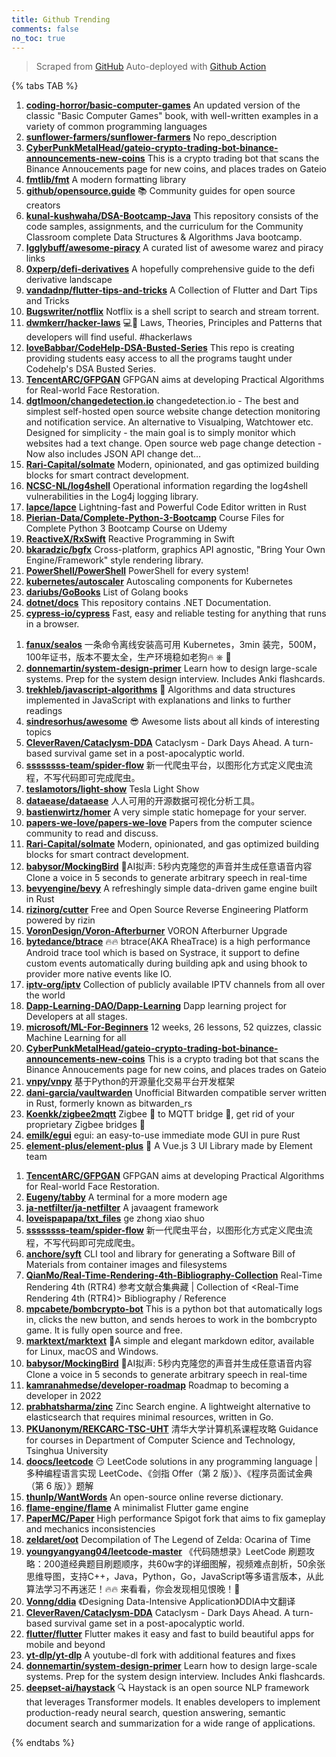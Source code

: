 ```yaml
---
title: Github Trending
comments: false
no_toc: true
---
```


> Scraped from [GitHub](https://github.com/trending)
Auto-deployed with [Github Action](https://docs.github.com/en/actions)

{% tabs TAB %}
<!-- tab Daily -->
1. [**coding-horror/basic-computer-games**](https://github.com/coding-horror/basic-computer-games)
An updated version of the classic "Basic Computer Games" book, with well-written examples in a variety of common programming languages
2. [**sunflower-farmers/sunflower-farmers**](https://github.com/sunflower-farmers/sunflower-farmers)
No repo_description
3. [**CyberPunkMetalHead/gateio-crypto-trading-bot-binance-announcements-new-coins**](https://github.com/CyberPunkMetalHead/gateio-crypto-trading-bot-binance-announcements-new-coins)
This is a crypto trading bot that scans the Binance Annoucements page for new coins, and places trades on Gateio
4. [**fmtlib/fmt**](https://github.com/fmtlib/fmt)
A modern formatting library
5. [**github/opensource.guide**](https://github.com/github/opensource.guide)
📚 Community guides for open source creators
6. [**kunal-kushwaha/DSA-Bootcamp-Java**](https://github.com/kunal-kushwaha/DSA-Bootcamp-Java)
This repository consists of the code samples, assignments, and the curriculum for the Community Classroom complete Data Structures & Algorithms Java bootcamp.
7. [**Igglybuff/awesome-piracy**](https://github.com/Igglybuff/awesome-piracy)
A curated list of awesome warez and piracy links
8. [**0xperp/defi-derivatives**](https://github.com/0xperp/defi-derivatives)
A hopefully comprehensive guide to the defi derivative landscape
9. [**vandadnp/flutter-tips-and-tricks**](https://github.com/vandadnp/flutter-tips-and-tricks)
A Collection of Flutter and Dart Tips and Tricks
10. [**Bugswriter/notflix**](https://github.com/Bugswriter/notflix)
Notflix is a shell script to search and stream torrent.
11. [**dwmkerr/hacker-laws**](https://github.com/dwmkerr/hacker-laws)
💻📖 Laws, Theories, Principles and Patterns that developers will find useful. #hackerlaws
12. [**loveBabbar/CodeHelp-DSA-Busted-Series**](https://github.com/loveBabbar/CodeHelp-DSA-Busted-Series)
This repo is creating providing students easy access to all the programs taught under Codehelp's DSA Busted Series.
13. [**TencentARC/GFPGAN**](https://github.com/TencentARC/GFPGAN)
GFPGAN aims at developing Practical Algorithms for Real-world Face Restoration.
14. [**dgtlmoon/changedetection.io**](https://github.com/dgtlmoon/changedetection.io)
changedetection.io - The best and simplest self-hosted open source website change detection monitoring and notification service. An alternative to Visualping, Watchtower etc. Designed for simplicity - the main goal is to simply monitor which websites had a text change. Open source web page change detection - Now also includes JSON API change det…
15. [**Rari-Capital/solmate**](https://github.com/Rari-Capital/solmate)
Modern, opinionated, and gas optimized building blocks for smart contract development.
16. [**NCSC-NL/log4shell**](https://github.com/NCSC-NL/log4shell)
Operational information regarding the log4shell vulnerabilities in the Log4j logging library.
17. [**lapce/lapce**](https://github.com/lapce/lapce)
Lightning-fast and Powerful Code Editor written in Rust
18. [**Pierian-Data/Complete-Python-3-Bootcamp**](https://github.com/Pierian-Data/Complete-Python-3-Bootcamp)
Course Files for Complete Python 3 Bootcamp Course on Udemy
19. [**ReactiveX/RxSwift**](https://github.com/ReactiveX/RxSwift)
Reactive Programming in Swift
20. [**bkaradzic/bgfx**](https://github.com/bkaradzic/bgfx)
Cross-platform, graphics API agnostic, "Bring Your Own Engine/Framework" style rendering library.
21. [**PowerShell/PowerShell**](https://github.com/PowerShell/PowerShell)
PowerShell for every system!
22. [**kubernetes/autoscaler**](https://github.com/kubernetes/autoscaler)
Autoscaling components for Kubernetes
23. [**dariubs/GoBooks**](https://github.com/dariubs/GoBooks)
List of Golang books
24. [**dotnet/docs**](https://github.com/dotnet/docs)
This repository contains .NET Documentation.
25. [**cypress-io/cypress**](https://github.com/cypress-io/cypress)
Fast, easy and reliable testing for anything that runs in a browser.
<!-- endtab -->
<!-- tab Weekly -->
1. [**fanux/sealos**](https://github.com/fanux/sealos)
一条命令离线安装高可用 Kubernetes，3min 装完，500M，100年证书，版本不要太全，生产环境稳如老狗🔥 ⎈ 🐳
2. [**donnemartin/system-design-primer**](https://github.com/donnemartin/system-design-primer)
Learn how to design large-scale systems. Prep for the system design interview. Includes Anki flashcards.
3. [**trekhleb/javascript-algorithms**](https://github.com/trekhleb/javascript-algorithms)
📝 Algorithms and data structures implemented in JavaScript with explanations and links to further readings
4. [**sindresorhus/awesome**](https://github.com/sindresorhus/awesome)
😎 Awesome lists about all kinds of interesting topics
5. [**CleverRaven/Cataclysm-DDA**](https://github.com/CleverRaven/Cataclysm-DDA)
Cataclysm - Dark Days Ahead. A turn-based survival game set in a post-apocalyptic world.
6. [**ssssssss-team/spider-flow**](https://github.com/ssssssss-team/spider-flow)
新一代爬虫平台，以图形化方式定义爬虫流程，不写代码即可完成爬虫。
7. [**teslamotors/light-show**](https://github.com/teslamotors/light-show)
Tesla Light Show
8. [**dataease/dataease**](https://github.com/dataease/dataease)
人人可用的开源数据可视化分析工具。
9. [**bastienwirtz/homer**](https://github.com/bastienwirtz/homer)
A very simple static homepage for your server.
10. [**papers-we-love/papers-we-love**](https://github.com/papers-we-love/papers-we-love)
Papers from the computer science community to read and discuss.
11. [**Rari-Capital/solmate**](https://github.com/Rari-Capital/solmate)
Modern, opinionated, and gas optimized building blocks for smart contract development.
12. [**babysor/MockingBird**](https://github.com/babysor/MockingBird)
🚀AI拟声: 5秒内克隆您的声音并生成任意语音内容 Clone a voice in 5 seconds to generate arbitrary speech in real-time
13. [**bevyengine/bevy**](https://github.com/bevyengine/bevy)
A refreshingly simple data-driven game engine built in Rust
14. [**rizinorg/cutter**](https://github.com/rizinorg/cutter)
Free and Open Source Reverse Engineering Platform powered by rizin
15. [**VoronDesign/Voron-Afterburner**](https://github.com/VoronDesign/Voron-Afterburner)
VORON Afterburner Upgrade
16. [**bytedance/btrace**](https://github.com/bytedance/btrace)
🔥🔥 btrace(AKA RheaTrace) is a high performance Android trace tool which is based on Systrace, it support to define custom events automatically during building apk and using bhook to provider more native events like IO.
17. [**iptv-org/iptv**](https://github.com/iptv-org/iptv)
Collection of publicly available IPTV channels from all over the world
18. [**Dapp-Learning-DAO/Dapp-Learning**](https://github.com/Dapp-Learning-DAO/Dapp-Learning)
Dapp learning project for Developers at all stages.
19. [**microsoft/ML-For-Beginners**](https://github.com/microsoft/ML-For-Beginners)
12 weeks, 26 lessons, 52 quizzes, classic Machine Learning for all
20. [**CyberPunkMetalHead/gateio-crypto-trading-bot-binance-announcements-new-coins**](https://github.com/CyberPunkMetalHead/gateio-crypto-trading-bot-binance-announcements-new-coins)
This is a crypto trading bot that scans the Binance Annoucements page for new coins, and places trades on Gateio
21. [**vnpy/vnpy**](https://github.com/vnpy/vnpy)
基于Python的开源量化交易平台开发框架
22. [**dani-garcia/vaultwarden**](https://github.com/dani-garcia/vaultwarden)
Unofficial Bitwarden compatible server written in Rust, formerly known as bitwarden_rs
23. [**Koenkk/zigbee2mqtt**](https://github.com/Koenkk/zigbee2mqtt)
Zigbee 🐝 to MQTT bridge 🌉, get rid of your proprietary Zigbee bridges 🔨
24. [**emilk/egui**](https://github.com/emilk/egui)
egui: an easy-to-use immediate mode GUI in pure Rust
25. [**element-plus/element-plus**](https://github.com/element-plus/element-plus)
🎉 A Vue.js 3 UI Library made by Element team
<!-- endtab -->
<!-- tab Monthly -->
1. [**TencentARC/GFPGAN**](https://github.com/TencentARC/GFPGAN)
GFPGAN aims at developing Practical Algorithms for Real-world Face Restoration.
2. [**Eugeny/tabby**](https://github.com/Eugeny/tabby)
A terminal for a more modern age
3. [**ja-netfilter/ja-netfilter**](https://github.com/ja-netfilter/ja-netfilter)
A javaagent framework
4. [**loveispapapa/txt_files**](https://github.com/loveispapapa/txt_files)
ge zhong xiao shuo
5. [**ssssssss-team/spider-flow**](https://github.com/ssssssss-team/spider-flow)
新一代爬虫平台，以图形化方式定义爬虫流程，不写代码即可完成爬虫。
6. [**anchore/syft**](https://github.com/anchore/syft)
CLI tool and library for generating a Software Bill of Materials from container images and filesystems
7. [**QianMo/Real-Time-Rendering-4th-Bibliography-Collection**](https://github.com/QianMo/Real-Time-Rendering-4th-Bibliography-Collection)
Real-Time Rendering 4th (RTR4) 参考文献合集典藏 | Collection of <Real-Time Rendering 4th (RTR4)> Bibliography / Reference
8. [**mpcabete/bombcrypto-bot**](https://github.com/mpcabete/bombcrypto-bot)
This is a python bot that automatically logs in, clicks the new button, and sends heroes to work in the bombcrypto game. It is fully open source and free.
9. [**marktext/marktext**](https://github.com/marktext/marktext)
📝A simple and elegant markdown editor, available for Linux, macOS and Windows.
10. [**babysor/MockingBird**](https://github.com/babysor/MockingBird)
🚀AI拟声: 5秒内克隆您的声音并生成任意语音内容 Clone a voice in 5 seconds to generate arbitrary speech in real-time
11. [**kamranahmedse/developer-roadmap**](https://github.com/kamranahmedse/developer-roadmap)
Roadmap to becoming a developer in 2022
12. [**prabhatsharma/zinc**](https://github.com/prabhatsharma/zinc)
Zinc Search engine. A lightweight alternative to elasticsearch that requires minimal resources, written in Go.
13. [**PKUanonym/REKCARC-TSC-UHT**](https://github.com/PKUanonym/REKCARC-TSC-UHT)
清华大学计算机系课程攻略 Guidance for courses in Department of Computer Science and Technology, Tsinghua University
14. [**doocs/leetcode**](https://github.com/doocs/leetcode)
😏 LeetCode solutions in any programming language | 多种编程语言实现 LeetCode、《剑指 Offer（第 2 版）》、《程序员面试金典（第 6 版）》题解
15. [**thunlp/WantWords**](https://github.com/thunlp/WantWords)
An open-source online reverse dictionary.
16. [**flame-engine/flame**](https://github.com/flame-engine/flame)
A minimalist Flutter game engine
17. [**PaperMC/Paper**](https://github.com/PaperMC/Paper)
High performance Spigot fork that aims to fix gameplay and mechanics inconsistencies
18. [**zeldaret/oot**](https://github.com/zeldaret/oot)
Decompilation of The Legend of Zelda: Ocarina of Time
19. [**youngyangyang04/leetcode-master**](https://github.com/youngyangyang04/leetcode-master)
《代码随想录》LeetCode 刷题攻略：200道经典题目刷题顺序，共60w字的详细图解，视频难点剖析，50余张思维导图，支持C++，Java，Python，Go，JavaScript等多语言版本，从此算法学习不再迷茫！🔥🔥 来看看，你会发现相见恨晚！🚀
20. [**Vonng/ddia**](https://github.com/Vonng/ddia)
《Designing Data-Intensive Application》DDIA中文翻译
21. [**CleverRaven/Cataclysm-DDA**](https://github.com/CleverRaven/Cataclysm-DDA)
Cataclysm - Dark Days Ahead. A turn-based survival game set in a post-apocalyptic world.
22. [**flutter/flutter**](https://github.com/flutter/flutter)
Flutter makes it easy and fast to build beautiful apps for mobile and beyond
23. [**yt-dlp/yt-dlp**](https://github.com/yt-dlp/yt-dlp)
A youtube-dl fork with additional features and fixes
24. [**donnemartin/system-design-primer**](https://github.com/donnemartin/system-design-primer)
Learn how to design large-scale systems. Prep for the system design interview. Includes Anki flashcards.
25. [**deepset-ai/haystack**](https://github.com/deepset-ai/haystack)
🔍 Haystack is an open source NLP framework that leverages Transformer models. It enables developers to implement production-ready neural search, question answering, semantic document search and summarization for a wide range of applications.
<!-- endtab -->
{% endtabs %}
